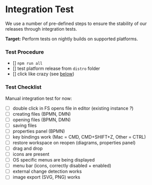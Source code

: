 # Integration Test

We use a number of pre-defined steps to ensure the stability of our releases through integration tests.

__Target:__ Perform tests on nightly builds on supported platforms.


### Test Procedure

* [] `npm run all`
* [] test platform release from `distro` folder
* [] click like crazy (see [below](#test-checklist))


### Test Checklist

Manual integration test for now:

* [ ] double click in FS opens file in editor (existing instance _?_)
* [ ] creating files (BPMN, DMN)
* [ ] opening files (BPMN, DMN)
* [ ] saving files
* [ ] properties panel (BPMN)
* [ ] key bindings work (Mac = CMD, CMD+SHIFT+Z, Other = CTRL)
* [ ] restore workspace on reopen (diagrams, properties panel)
* [ ] drag and drop
* [ ] icons are present
* [ ] OS specific menus are being displayed
* [ ] menu bar (icons, correctly disabled + enabled)
* [ ] external change detection works
* [ ] image export (SVG, PNG) works